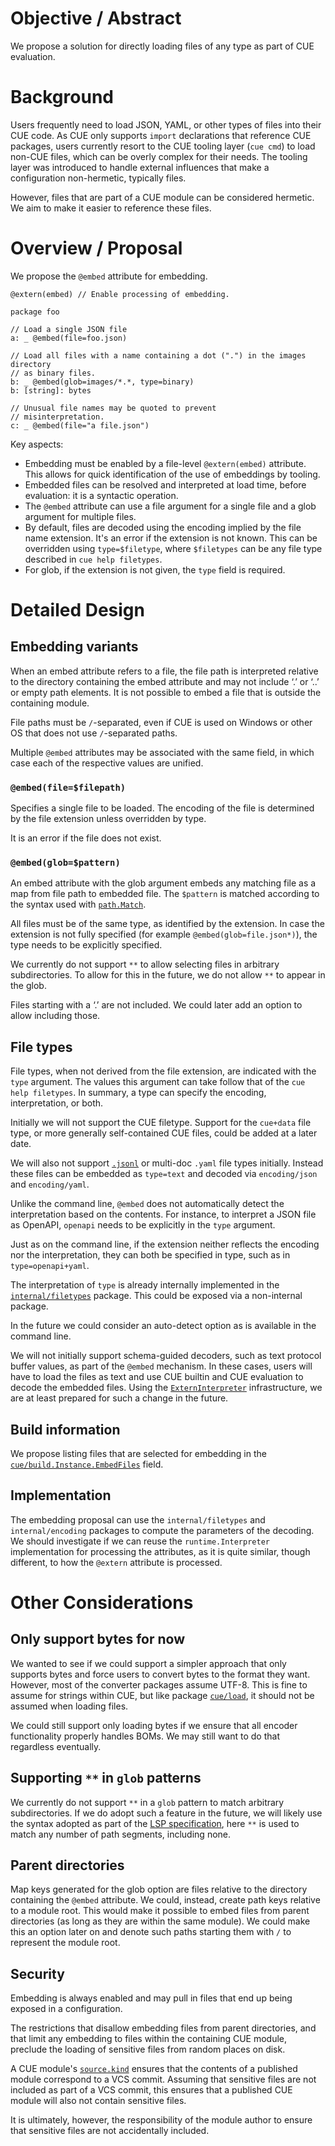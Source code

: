 # Objective / Abstract

We propose a solution for directly loading files of any type as part of CUE
evaluation.

# Background

Users frequently need to load JSON, YAML, or other types of files into their CUE
code. As CUE only supports `import` declarations that reference CUE packages,
users currently resort to the CUE tooling layer (`cue cmd`) to load non-CUE
files, which can be overly complex for their needs. The tooling layer was
introduced to handle external influences that make a configuration non-hermetic,
typically files.

However, files that are part of a CUE module can be considered hermetic. We
aim to make it easier to reference these files.

# Overview / Proposal

We propose the `@embed` attribute for embedding.

```
@extern(embed) // Enable processing of embedding.

package foo

// Load a single JSON file
a: _ @embed(file=foo.json)

// Load all files with a name containing a dot (".") in the images directory
// as binary files.
b: _ @embed(glob=images/*.*, type=binary)
b: [string]: bytes

// Unusual file names may be quoted to prevent
// misinterpretation.
c: _ @embed(file="a file.json")
```

Key aspects:

- Embedding must be enabled by a file-level `@extern(embed)` attribute. This
  allows for quick identification of the use of embeddings by tooling.
- Embedded files can be resolved and interpreted at load time, before
  evaluation: it is a syntactic operation.
- The `@embed` attribute can use a file argument for a single file and a glob
  argument for multiple files.
- By default, files are decoded using the encoding implied by the
file name extension. It's an error if the extension is not known.
  This can be overridden using `type=$filetype`, where `$filetypes` can be
  any file type described in `cue help filetypes`.
- For glob, if the extension is not given, the `type` field is required.


# Detailed Design

## Embedding variants

When an embed attribute refers to a file, the file path is interpreted relative
to the directory containing the embed attribute and may not include ‘.’ or ‘..’
or empty path elements. It is not possible to embed a file that is outside the
containing module.

File paths must be `/`-separated, even if CUE is used on Windows or other OS
that does not use `/`-separated paths.

Multiple `@embed` attributes may be associated with the same field, in which
case each of the respective values are unified.

### `@embed(file=$filepath)`

Specifies a single file to be loaded. The encoding of the file is determined by
the file extension unless overridden by type.

It is an error if the file does not exist.

### `@embed(glob=$pattern)`

An embed attribute with the glob argument embeds any matching file as a map from
file path to embedded file. The `$pattern` is matched according to the syntax
used with [`path.Match`](https://pkg.go.dev/cuelang.org/go/pkg/path#Match).

All files must be of the same type, as identified by the extension. In case the
extension is not fully specified (for example `@embed(glob=file.json*)`), the
type needs to be explicitly specified.

We currently do not support `**` to allow selecting files in arbitrary
subdirectories. To allow for this in the future, we do not allow `**` to appear
in the glob.

Files starting with a ‘.’ are not included. We could later add an option to
allow including those.

## File types

File types, when not derived from the file extension, are indicated with the
`type` argument. The values this argument can take follow that of the `cue help
filetypes`. In summary, a type can specify the encoding, interpretation, or
both.

Initially we will not support the CUE filetype. Support for the `cue+data` file
type, or more generally self-contained CUE files, could be added at a later
date.

We will also not support [`.jsonl`](https://jsonlines.org/) or multi-doc `.yaml`
file types initially. Instead these files can be embedded as `type=text` and
decoded via `encoding/json` and `encoding/yaml`.

Unlike the command line, `@embed` does not automatically detect the
interpretation based on the contents. For instance, to interpret a JSON file as
OpenAPI, `openapi` needs to be explicitly in the `type` argument.

Just as on the command line, if the extension neither reflects the encoding nor
the interpretation, they can both be specified in type, such as in
`type=openapi+yaml`.

The interpretation of `type` is already internally implemented in the
[`internal/filetypes`](https://pkg.go.dev/cuelang.org/go/internal/filetypes)
package. This could be exposed via a non-internal package.

In the future we could consider an auto-detect option as is available in the
command line.

We will not initially support schema-guided decoders, such as text protocol
buffer values, as part of the `@embed` mechanism. In these cases, users will
have to load the files as text and use CUE builtin and CUE evaluation to decode
the embedded files. Using the
[`ExternInterpreter`](https://pkg.go.dev/cuelang.org/go/cue/cuecontext#ExternInterpreter)
infrastructure, we are at least prepared for such a change in the future.

## Build information

We propose listing files that are selected for embedding in the
[`cue/build.Instance.EmbedFiles`](https://pkg.go.dev/cuelang.org/go/cue/build#Instance)
field.

## Implementation

The embedding proposal can use the `internal/filetypes` and `internal/encoding`
packages to compute the parameters of the decoding. We should investigate if we
can reuse the `runtime.Interpreter` implementation for processing the
attributes, as it is quite similar, though different, to how the `@extern`
attribute is processed.

# Other Considerations

## Only support bytes for now

We wanted to see if we could support a simpler approach that only supports bytes
and force users to convert bytes to the format they want. However, most of the
converter packages assume UTF-8. This is fine to assume for strings within CUE,
but like package [`cue/load`](https://pkg.go.dev/cuelang.org/go/cue/load), it
should not be assumed when loading files.

We could still support only loading bytes if we ensure that all encoder
functionality properly handles BOMs. We may still want to do that regardless
eventually.

## Supporting `**` in `glob` patterns

We currently do not support `**` in a `glob` pattern to match arbitrary
subdirectories. If we do adopt such a feature in the future, we will likely use
the syntax adopted as part of the [LSP
specification](https://microsoft.github.io/language-server-protocol/specifications/lsp/3.18/specification/#documentFilter),
here `**` is used to match any number of path segments, including none.

## Parent directories

Map keys generated for the glob option are files relative to the directory
containing the `@embed` attribute. We could, instead, create path keys relative
to a module root. This would make it possible to embed files from parent
directories (as long as they are within the same module). We could make this an
option later on and denote such paths starting them with `/` to represent the
module root.

## Security

Embedding is always enabled and may pull in files that end up being exposed in a
configuration.

The restrictions that disallow embedding files from parent directories, and that
limit any embedding to files within the containing CUE module, preclude the
loading of sensitive files from random places on disk.

A CUE module's
[`source.kind`](https://cuelang.org/docs/reference/modules/#determining-zip-file-contents)
ensures that the contents of a published module correspond to a VCS commit.
Assuming that sensitive files are not included as part of a VCS commit, this
ensures that a published CUE module will also not contain sensitive files.

It is ultimately, however, the responsibility of the module author to ensure
that sensitive files are not accidentally included.
